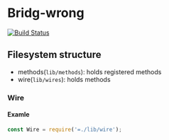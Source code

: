 # Bridg-wrong

[![Build Status](https://travis-ci.com/zetxx/bridg-wrong.svg?branch=master)](https://travis-ci.com/zetxx/bridg-wrong)

## Filesystem structure

- methods(`lib/methods`): holds registered methods
- wire(`lib/wires`): holds methods

### Wire

#### Examle

```javascript
const Wire = require('=./lib/wire');
```
